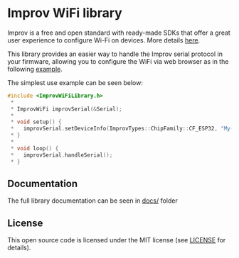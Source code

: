 # Improv WiFi library

Improv is a free and open standard with ready-made SDKs that offer a great user experience to configure Wi-Fi on devices. More details [here](https://www.improv-wifi.com/).

This library provides an easier way to handle the Improv serial protocol in your firmware, allowing you to configure the WiFi via web browser as in the following [example](https://jnthas.github.io/improv-wifi-demo/).

The simplest use example can be seen below:
```cpp
#include <ImprovWiFiLibrary.h>
 *
 * ImprovWiFi improvSerial(&Serial);
 *
 * void setup() {
 *   improvSerial.setDeviceInfo(ImprovTypes::ChipFamily::CF_ESP32, "My-Device-9a4c2b", "2.1.5", "My Device");
 * }
 *
 * void loop() {
 *   improvSerial.handleSerial();
 * }
```

## Documentation

The full library documentation can be seen in [docs/](docs/ImprovWiFiLibrary.md) folder


## License

This open source code is licensed under the MIT license (see [LICENSE](LICENSE)
for details).